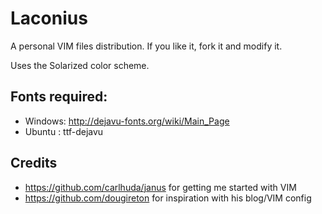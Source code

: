 # Laconius

A personal VIM files distribution. If you like it, fork it and modify
it.

Uses the Solarized color scheme.

## Fonts required:

* Windows: http://dejavu-fonts.org/wiki/Main_Page
* Ubuntu : ttf-dejavu

## Credits
* https://github.com/carlhuda/janus for getting me started with VIM
* https://github.com/dougireton for inspiration with his blog/VIM config

